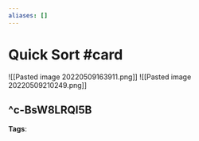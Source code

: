 ```yaml
---
aliases: []
---
```


# Quick Sort #card
![[Pasted image 20220509163911.png]]
![[Pasted image 20220509210249.png]]

^c-BsW8LRQI5B
---
**Tags**: 